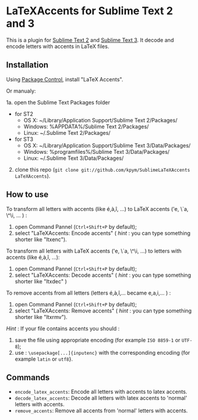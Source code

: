 LaTeXAccents for Sublime Text 2 and 3
=====================================
This is a plugin for [Sublime Text 2](http://www.sublimetext.com/2) and [Sublime Text 3](http://www.sublimetext.com/3).
It decode and encode letters with accents in LaTeX files.


Installation
------------

Using [Package Control](http://wbond.net/sublime_packages/package_control), install "LaTeX Accents".

Or manualy:

1a. open the Sublime Text Packages folder

  - for ST2
    - OS X: ~/Library/Application Support/Sublime Text 2/Packages/
    - Windows: %APPDATA%/Sublime Text 2/Packages/
    - Linux: ~/.Sublime Text 2/Packages/
  - for ST3
    - OS X: ~/Library/Application Support/Sublime Text 3/Data/Packages/
    - Windows: %programfiles%/Sublime Text 3/Data/Packages/
    - Linux: ~/.Sublime Text 3/Data/Packages/

2. clone this repo (`git clone git://github.com/kpym/SublimeLaTeXAccents LaTeXAccents`).

How to use
----------
To transform all letters with accents (like é,à,î, ...) to LaTeX accents (\'e, \\\`a, \\\^\i, ... ) :

1. open Command Pannel (`Ctrl+Shift+P` by default);
2. select "LaTeXAccents: Encode accents" ( _hint_ : you can type something shorter like "ltxenc").

To transform all letters with LaTeX accents (\'e, \\\`a, \\\^\i, ...) to letters with accents (like é,à,î, ...):

1. open Command Pannel (`Ctrl+Shift+P` by default);
2. select "LaTeXAccents: Decode accents" ( _hint_ : you can type something shorter like "ltxdec" )

To remove accents from all letters (letters é,à,î,... became e,a,i,... ) :

1. open Command Pannel (`Ctrl+Shift+P` by default);
2. select "LaTeXAccents: Remove accents" ( _hint_ : you can type something shorter like "ltxrmv").

_Hint_ : If your file contains accents you should :

1. save the file using appropriate encoding (for example `ISO 8859-1` or `UTF-8`);
2. use : `\usepackage[...]{inputenc}` with the corresponding encoding (for example `latin` or `utf8`}.

Commands
--------

* `encode_latex_accents`: Encode all letters with accents to latex accents.
* `decode_latex_accents`: Decode all letters with latex accents to 'normal' letters with accents.
* `remove_accents`: Remove all accents from 'normal' letters with accents.
